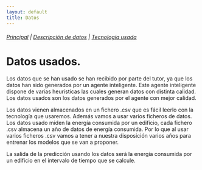 ```yaml
---
layout: default
title: Datos
---
```


###### [Principal](https://charlysm.github.io/TFM) | [Descripción de datos](https://charlysm.github.io/TFM/docs/datos) | [Tecnología usada](https://charlysm.github.io/TFM/docs/tecnologia)

# Datos usados.

Los datos que se han usado se han recibido por parte del tutor, ya que los datos han sido generados por un agente inteligente. Este agente inteligente dispone de varias heurísticas las cuales generan datos con distinta calidad. Los datos usados son los datos generados por el agente con mejor calidad.

Los datos vienen almacenados en un fichero .csv que es fácil leerlo con la tecnología que usaremos. Además vamos a usar varios ficheros de datos. Los datos usado miden la energía consumida por un edifício, cada fichero .csv almacena un año de datos de energía consumida. Por lo que al usar varios ficheros .csv vamos a tener a nuestra disposición varios años para entrenar los modelos que se van a proponer.

La salida de la predicción usando los datos será la energía consumida por un edificio en el intervalo de tiempo que se calcule.
